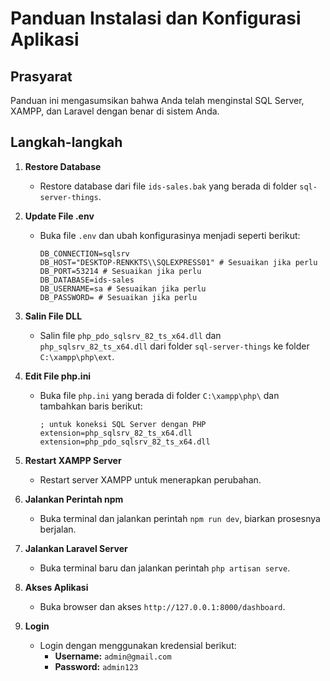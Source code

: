 # Panduan Instalasi dan Konfigurasi Aplikasi

## Prasyarat
Panduan ini mengasumsikan bahwa Anda telah menginstal SQL Server, XAMPP, dan Laravel dengan benar di sistem Anda.

## Langkah-langkah

1. **Restore Database**
   - Restore database dari file `ids-sales.bak` yang berada di folder `sql-server-things`.

2. **Update File .env**
   - Buka file `.env` dan ubah konfigurasinya menjadi seperti berikut:
     ```plaintext
     DB_CONNECTION=sqlsrv
     DB_HOST="DESKTOP-RENKKTS\\SQLEXPRESS01" # Sesuaikan jika perlu
     DB_PORT=53214 # Sesuaikan jika perlu
     DB_DATABASE=ids-sales
     DB_USERNAME=sa # Sesuaikan jika perlu
     DB_PASSWORD= # Sesuaikan jika perlu
     ```

3. **Salin File DLL**
   - Salin file `php_pdo_sqlsrv_82_ts_x64.dll` dan `php_sqlsrv_82_ts_x64.dll` dari folder `sql-server-things` ke folder `C:\xampp\php\ext`.

4. **Edit File php.ini**
   - Buka file `php.ini` yang berada di folder `C:\xampp\php\` dan tambahkan baris berikut:
     ```plaintext
     ; untuk koneksi SQL Server dengan PHP
     extension=php_sqlsrv_82_ts_x64.dll
     extension=php_pdo_sqlsrv_82_ts_x64.dll
     ```

5. **Restart XAMPP Server**
   - Restart server XAMPP untuk menerapkan perubahan.

6. **Jalankan Perintah npm**
   - Buka terminal dan jalankan perintah `npm run dev`, biarkan prosesnya berjalan.

7. **Jalankan Laravel Server**
   - Buka terminal baru dan jalankan perintah `php artisan serve`.

8. **Akses Aplikasi**
   - Buka browser dan akses `http://127.0.0.1:8000/dashboard`.

9. **Login**
   - Login dengan menggunakan kredensial berikut:
     - **Username:** `admin@gmail.com`
     - **Password:** `admin123`